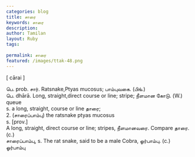 ```yaml
---
categories: blog
title: சாரை
keywords: சாரை
description: 
author: Tamilan
layout: Ruby
tags: 
 
permalink: சாரை
featured: /images/ttak-48.png
---
```

  
[ cārai ]  
  
பெ. prob. சார். Ratsnake,Ptyas mucosus; பாம்புவகை. (பிங்.)  
பெ. dhārā. Long, straight,direct course or line; stripe; நீளமான கோடு. (W.)  
queue  
s. a long, straight, course or line தாரை;  
2. (சாரைப்பாம்பு) the ratsnake ptyas mucosus  
s. [prov.]  
A long, straight, direct course or line; stripes, நீளமானவரை. Compare தாரை. (c.)  
சாரைப்பாம்பு, s. The rat snake, said to be a male Cobra, ஓர்பாம்பு. (c.)  
ஓர்பாம்பு